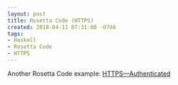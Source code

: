 ```yaml
---
layout: post
title: Rosetta Code (HTTPS)
created: 2018-04-11 07:31:00 -0700
tags:
- Haskell
- Rosetta Code
- HTTPS
---
```

Another Rosetta Code example: [HTTPS&mdash;Authenticated][https-auth]

[https-auth]: http://rosettacode.org/wiki/HTTPS/Authenticated#Haskell

